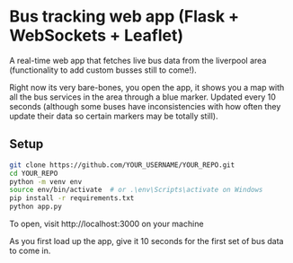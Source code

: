 # Bus tracking web app (Flask + WebSockets + Leaflet)

A real-time web app that fetches live bus data from the liverpool area (functionality to add custom busses still to come!).

Right now its very bare-bones, you open the app, it shows you a map with all the bus services in the area through a blue marker. Updated every 10 seconds (although some buses have inconsistencies with how often they update their data so certain markers may be totally still).


## Setup
```bash
git clone https://github.com/YOUR_USERNAME/YOUR_REPO.git
cd YOUR_REPO
python -m venv env
source env/bin/activate  # or .\env\Scripts\activate on Windows
pip install -r requirements.txt
python app.py
```
To open, visit http://localhost:3000 on your machine

As you first load up the app, give it 10 seconds for the first set of bus data to come in.